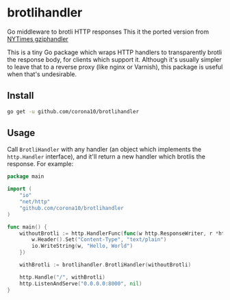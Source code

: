 # brotlihandler
Go middleware to brotli HTTP responses
This it the ported version from [NYTimes gziphandler](https://github.com/nytimes/gziphandler)

This is a tiny Go package which wraps HTTP handlers to transparently brotli the
response body, for clients which support it. Although it's usually simpler to
leave that to a reverse proxy (like nginx or Varnish), this package is useful
when that's undesirable.

## Install
```bash
go get -u github.com/corona10/brotlihandler
```

## Usage

Call `BrotliHandler` with any handler (an object which implements the
`http.Handler` interface), and it'll return a new handler which brotlis the
response. For example:

```go
package main

import (
	"io"
	"net/http"
	"github.com/corona10/brotlihandler
)

func main() {
	withoutBrotli := http.HandlerFunc(func(w http.ResponseWriter, r *http.Request) {
		w.Header().Set("Content-Type", "text/plain")
		io.WriteString(w, "Hello, World")
	})

	withBrotli := brotlihandler.BrotliHandler(withoutBrotli)

	http.Handle("/", withBrotli)
	http.ListenAndServe("0.0.0.0:8000", nil)
}
```
